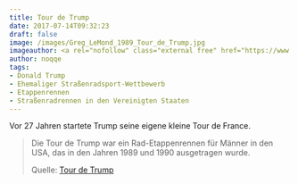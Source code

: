```yaml
---
title: Tour de Trump
date: 2017-07-14T09:32:23
draft: false
image: /images/Greg_LeMond_1989_Tour_de_Trump.jpg
imageauthor: <a rel="nofollow" class="external free" href="https://www.flickr.com/people/small_realm/">https://www.flickr.com/people/small_realm/</a>
author: noqqe
tags:
- Donald Trump
- Ehemaliger Straßenradsport-Wettbewerb
- Etappenrennen
- Straßenradrennen in den Vereinigten Staaten
---
```


Vor 27 Jahren startete Trump seine eigene kleine Tour de France.

> Die Tour de Trump war ein Rad-Etappenrennen für Männer in den USA, das in den
> Jahren 1989 und 1990 ausgetragen wurde.
>
> Quelle: [Tour de Trump](https://de.wikipedia.org/wiki/Tour_de_Trump)